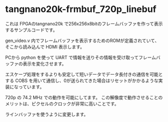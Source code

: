 # tangnano20k-frmbuf_720p_linebuf

これは FPGAのtangnano20k で256x256x8bitのフレームバッファを作って表示するサンプルコードです。

gen_video.v 内でフレームバッファを表示するためのROMが定義されていて、そこから読み込んで HDMI 表示します。

PCから python を使って UART で情報を送りその情報を受け取ってフレームバッファの表示を変化させます。

エスケープ処理をするよりも安定して短いデータでデータ長付きの通信を可能とする COBS を用いて通信し、0が送られてきた場合はリセットがかかるような実装になっています。

720p の 74.2 MHz での動作を可能にしてます。
この解像度で動作させることのメリットは、ピクセルのクロックが非常に高いことです。

ラインバッファを使うように変更します。
